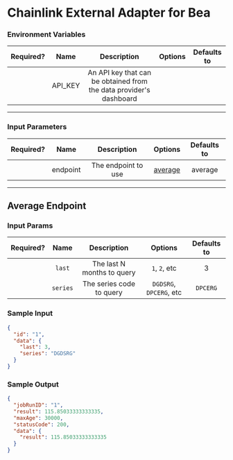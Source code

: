 # Chainlink External Adapter for Bea

### Environment Variables

| Required? |  Name   |                            Description                             | Options | Defaults to |
| :-------: | :-----: | :----------------------------------------------------------------: | :-----: | :---------: |
|           | API_KEY | An API key that can be obtained from the data provider's dashboard |         |             |

---

### Input Parameters

| Required? |   Name   |     Description     |           Options            | Defaults to |
| :-------: | :------: | :-----------------: | :--------------------------: | :---------: |
|           | endpoint | The endpoint to use | [average](#Average-Endpoint) |   average   |

---

## Average Endpoint

### Input Params

| Required? |   Name   |        Description         |         Options         | Defaults to |
| :-------: | :------: | :------------------------: | :---------------------: | :---------: |
|           |  `last`  | The last N months to query |      `1`, `2`, etc      |      3      |
|           | `series` |  The series code to query  | `DGDSRG`, `DPCERG`, etc |  `DPCERG`   |

### Sample Input

```json
{
  "id": "1",
  "data": {
    "last": 3,
    "series": "DGDSRG"
  }
}
```

### Sample Output

```json
{
  "jobRunID": "1",
  "result": 115.85033333333335,
  "maxAge": 30000,
  "statusCode": 200,
  "data": {
    "result": 115.85033333333335
  }
}
```
